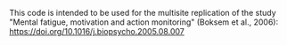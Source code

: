 This code is intended to be used for the multisite replication of the study "Mental fatigue, motivation and action monitoring" (Boksem et al., 2006): https://doi.org/10.1016/j.biopsycho.2005.08.007  

